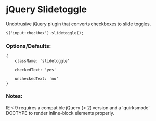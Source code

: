 # jQuery Slidetoggle

Unobtrusive jQuery plugin that converts checkboxes to slide toggles.

    $('input:checkbox').slidetoggle();

### Options/Defaults:
    {
        className: 'slidetoggle'

        checkedText: 'yes'

        uncheckedText: 'no'
    }

### Notes:

IE < 9 requires a compatible jQuery (< 2) version and a 'quirksmode' DOCTYPE to render inline-block elements properly.
